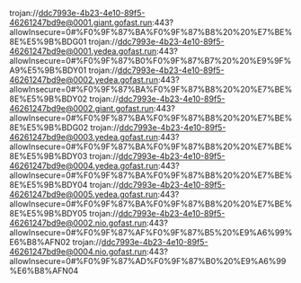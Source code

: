 trojan://ddc7993e-4b23-4e10-89f5-46261247bd9e@0001.giant.gofast.run:443?allowInsecure=0#%F0%9F%87%BA%F0%9F%87%B8%20%20%E7%BE%8E%E5%9B%BDG01
trojan://ddc7993e-4b23-4e10-89f5-46261247bd9e@0001.yedea.gofast.run:443?allowInsecure=0#%F0%9F%87%B0%F0%9F%87%B7%20%20%E9%9F%A9%E5%9B%BDY01
trojan://ddc7993e-4b23-4e10-89f5-46261247bd9e@0002.yedea.gofast.run:443?allowInsecure=0#%F0%9F%87%BA%F0%9F%87%B8%20%20%E7%BE%8E%E5%9B%BDY02
trojan://ddc7993e-4b23-4e10-89f5-46261247bd9e@0002.giant.gofast.run:443?allowInsecure=0#%F0%9F%87%BA%F0%9F%87%B8%20%20%E7%BE%8E%E5%9B%BDG02
trojan://ddc7993e-4b23-4e10-89f5-46261247bd9e@0003.yedea.gofast.run:443?allowInsecure=0#%F0%9F%87%BA%F0%9F%87%B8%20%20%E7%BE%8E%E5%9B%BDY03
trojan://ddc7993e-4b23-4e10-89f5-46261247bd9e@0004.yedea.gofast.run:443?allowInsecure=0#%F0%9F%87%BA%F0%9F%87%B8%20%20%E7%BE%8E%E5%9B%BDY04
trojan://ddc7993e-4b23-4e10-89f5-46261247bd9e@0005.yedea.gofast.run:443?allowInsecure=0#%F0%9F%87%BA%F0%9F%87%B8%20%20%E7%BE%8E%E5%9B%BDY05
trojan://ddc7993e-4b23-4e10-89f5-46261247bd9e@0002.nio.gofast.run:443?allowInsecure=0#%F0%9F%87%AF%F0%9F%87%B5%20%E9%A6%99%E6%B8%AFN02
trojan://ddc7993e-4b23-4e10-89f5-46261247bd9e@0004.nio.gofast.run:443?allowInsecure=0#%F0%9F%87%AD%F0%9F%87%B0%20%E9%A6%99%E6%B8%AFN04

